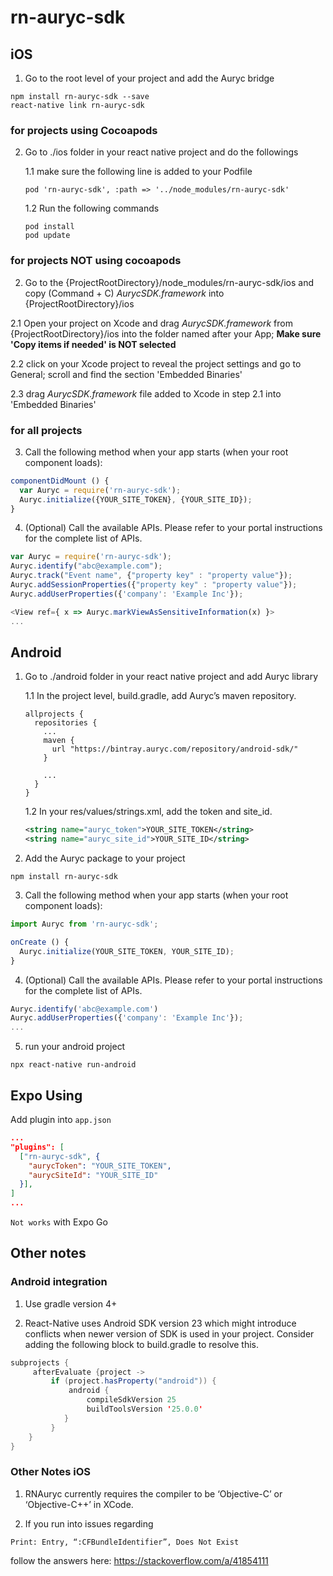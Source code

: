 
# rn-auryc-sdk

## iOS

1. Go to the root level of your project and add the Auryc bridge

  ```
  npm install rn-auryc-sdk --save
  react-native link rn-auryc-sdk
  ```

### for projects using Cocoapods
2. Go to ./ios folder in your react native project and do the followings

    1.1 make sure the following line is added to your Podfile
    ```
    pod 'rn-auryc-sdk', :path => '../node_modules/rn-auryc-sdk'
    ```
    1.2 Run the following commands
    ```
    pod install
    pod update
    ```

### for projects NOT using cocoapods
2. Go to the {ProjectRootDirectory}/node_modules/rn-auryc-sdk/ios and copy (Command + C) *AurycSDK.framework*
into {ProjectRootDirectory}/ios

2.1 Open your project on Xcode and drag *AurycSDK.framework* from {ProjectRootDirectory}/ios into the folder named after your App; 
**Make sure 'Copy items if needed' is NOT selected**

2.2 click on your Xcode project to reveal the project settings and go to General; scroll and find the section 'Embedded Binaries'

2.3 drag *AurycSDK.framework* file added to Xcode in step 2.1 into 'Embedded Binaries'

### for all projects
3. Call the following method when your app starts (when your root component loads):
```javascript
componentDidMount () {
  var Auryc = require('rn-auryc-sdk');
  Auryc.initialize({YOUR_SITE_TOKEN}, {YOUR_SITE_ID});
}
```

4. (Optional) Call the available APIs. Please refer to your portal instructions for the complete list of APIs.
```javascript
var Auryc = require('rn-auryc-sdk');
Auryc.identify("abc@example.com");
Auryc.track("Event name", {"property key" : "property value"});
Auryc.addSessionProperties({"property key" : "property value"});
Auryc.addUserProperties({'company': 'Example Inc'});

<View ref={ x => Auryc.markViewAsSensitiveInformation(x) }>
...
```

## Android

1. Go to ./android folder in your react native project and add Auryc library

    1.1 In the project level, build.gradle, add Auryc’s maven repository.
    ```
    allprojects {
      repositories {
        ...
        maven {
          url "https://bintray.auryc.com/repository/android-sdk/"
        }

        ...
      }
    }
    ```

    1.2 In your res/values/strings.xml, add the token and site_id.
    ```xml
    <string name="auryc_token">YOUR_SITE_TOKEN</string>
    <string name="auryc_site_id">YOUR_SITE_ID</string>
    ```

2. Add the Auryc package to your project
```
npm install rn-auryc-sdk
```

3. Call the following method when your app starts (when your root component loads):
```javascript
import Auryc from 'rn-auryc-sdk';

onCreate () {
  Auryc.initialize(YOUR_SITE_TOKEN, YOUR_SITE_ID);
}
```

4. (Optional) Call the available APIs. Please refer to your portal instructions for the complete list of APIs.
```javascript
Auryc.identify('abc@example.com')
Auryc.addUserProperties({'company': 'Example Inc'});
...
```

5. run your android project
```
npx react-native run-android
```

## Expo Using

Add plugin into `app.json`

```JSON
...
"plugins": [
  ["rn-auryc-sdk", {
    "aurycToken": "YOUR_SITE_TOKEN",
    "aurycSiteId": "YOUR_SITE_ID"
  }],
]
...
```

`Not works` with Expo Go


## Other notes
### Android integration
1. Use gradle version 4+

2. React-Native uses Android SDK version 23 which might introduce conflicts when newer version of SDK is used in your project.
Consider adding the following block to build.gradle to resolve this.
```Java
subprojects {
     afterEvaluate {project ->
         if (project.hasProperty("android")) {
             android {
                 compileSdkVersion 25
                 buildToolsVersion '25.0.0'
            }
         }
    }
}
```

### Other Notes iOS
1. RNAuryc currently requires the compiler to be ‘Objective-C’ or ‘Objective-C++’ in XCode.

2. If you run into issues regarding
```
Print: Entry, “:CFBundleIdentifier”, Does Not Exist

```

follow the answers here: https://stackoverflow.com/a/41854111
